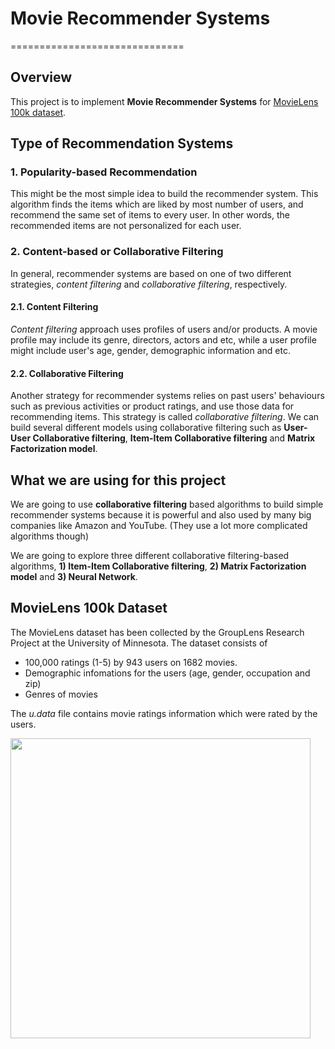 # Movie Recommender Systems
==============================
## Overview
This project is to implement **Movie Recommender Systems** for [MovieLens 100k dataset](https://grouplens.org/datasets/movielens/).

## Type of Recommendation Systems
### 1. Popularity-based Recommendation
This might be the most simple idea to build the recommender system. This algorithm finds the items which are liked by most number of users, and recommend the same set of items to every user. In other words, the recommended items are not personalized for each user.

### 2. Content-based or Collaborative Filtering
In general, recommender systems are based on one of two different strategies, *content filtering* and *collaborative filtering*, respectively.

#### 2.1. Content Filtering
*Content filtering* approach uses profiles of users and/or products. A movie profile may include its genre, directors, actors and etc, while a user profile might include user's age, gender, demographic information and etc.

#### 2.2. Collaborative Filtering
Another strategy for recommender systems relies on past users' behaviours such as previous activities or product ratings, and use those data for recommending items. This strategy is called *collaborative filtering*.
We can build several different models using collaborative filtering such as **User-User Collaborative filtering**, **Item-Item Collaborative filtering** and **Matrix Factorization model**.

## What we are using for this project
We are going to use **collaborative filtering** based algorithms to build simple recommender systems because it is powerful and also used by many big companies like Amazon and YouTube. (They use a lot more complicated algorithms though)

We are going to explore three different collaborative filtering-based algorithms, **1) Item-Item Collaborative filtering**, **2) Matrix Factorization model** and **3) Neural Network**.

## MovieLens 100k Dataset
The MovieLens dataset has been collected by the GroupLens Research Project at the University of Minnesota. The dataset consists of

- 100,000 ratings (1-5) by 943 users on 1682 movies.
- Demographic infomations for the users (age, gender, occupation and zip)
- Genres of movies

The *u.data* file contains movie ratings information which were rated by the users.

<img src='https://www.analyticsvidhya.com/wp-content/uploads/2016/06/2.-ratings.png' width=480>

